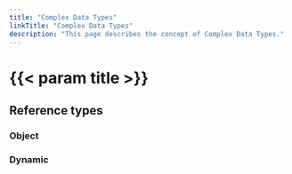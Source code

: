 ```yaml
---
title: "Complex Data Types"
linkTitle: "Complex Data Types"
description: "This page describes the concept of Complex Data Types."
---
```


# {{< param title >}}

## Reference types

### Object

### Dynamic
